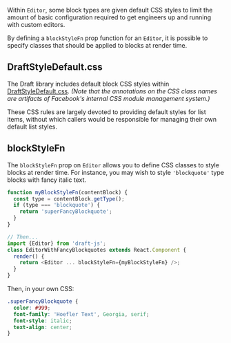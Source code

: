 Within `Editor`, some block types are given default CSS styles to limit the amount
of basic configuration required to get engineers up and running with custom
editors.

By defining a `blockStyleFn` prop function for an `Editor`, it is possible
to specify classes that should be applied to blocks at render time.

## DraftStyleDefault.css

The Draft library includes default block CSS styles within
[DraftStyleDefault.css](https://github.com/facebook/draft-js/blob/master/src/component/utils/DraftStyleDefault.css). _(Note that the annotations on the CSS class names are
artifacts of Facebook's internal CSS module management system.)_

These CSS rules are largely devoted to providing default styles for list items,
without which callers would be responsible for managing their own default list
styles.

## blockStyleFn

The `blockStyleFn` prop on `Editor` allows you to define CSS classes to
style blocks at render time. For instance, you may wish to style `'blockquote'`
type blocks with fancy italic text.

```js
function myBlockStyleFn(contentBlock) {
  const type = contentBlock.getType();
  if (type === 'blockquote') {
    return 'superFancyBlockquote';
  }
}

// Then...
import {Editor} from 'draft-js';
class EditorWithFancyBlockquotes extends React.Component {
  render() {
    return <Editor ... blockStyleFn={myBlockStyleFn} />;
  }
}
```

Then, in your own CSS:

```css
.superFancyBlockquote {
  color: #999;
  font-family: 'Hoefler Text', Georgia, serif;
  font-style: italic;
  text-align: center;
}
```
